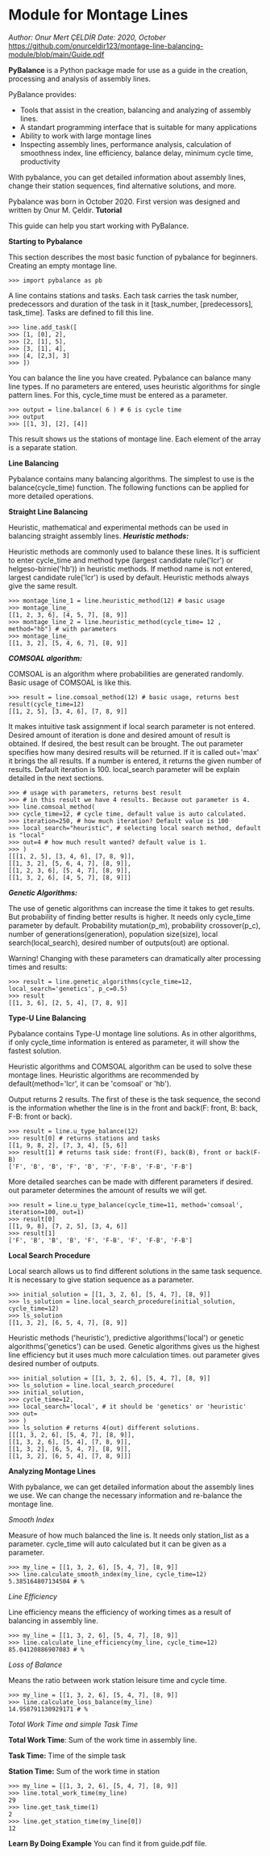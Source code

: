 # Module for Montage Lines
*Author: Onur Mert ÇELDİR Date: 2020, October* 
https://github.com/onurceldir123/montage-line-balancing-module/blob/main/Guide.pdf

**PyBalance** is a Python package made for use as a guide in the creation, processing and analysis of assembly lines. 

PyBalance provides: 

- Tools that assist in the creation, balancing and analyzing of assembly lines. 
- A standart programming interface that is suitable for many applications 
- Ability to work with large montage lines 
- Inspecting assembly lines, performance analysis, calculation of smoothness index, line efficiency, balance delay, minimum cycle time, productivity 

With pybalance, you can get detailed information about assembly lines, change their station sequences, find alternative solutions, and more. 

Pybalance was born in October 2020. First version was designed and written by Onur M. Çeldir. **Tutorial** 

This guide can help you start working with PyBalance. 

**Starting to Pybalance** 

This section describes the most basic function of pybalance for beginners.  Creating an empty montage line. 

```
>>> import pybalance as pb
```

A line contains stations and tasks. Each task carries the task number, predecessors and duration of the task in it [task\_number, [predecessors], task\_time]. Tasks are defined to fill this line. 

```
>>> line.add_task([
>>> [1, [0], 2],
>>> [2, [1], 5],
>>> [3, [1], 4],
>>> [4, [2,3], 3]
>>> ])
```

You can balance the line you have created. Pybalance can balance many line types. If no parameters are entered, uses heuristic algorithms for single pattern lines. For this, cycle\_time must be entered as a parameter. 

```
>>> output = line.balance( 6 ) # 6 is cycle time
>>> output
>>> [[1, 3], [2], [4]]
```

This result shows us the stations of montage line. Each element of the array is a separate station. 

**Line Balancing** 

Pybalance contains many balancing algorithms. The simplest to use is the balance(cycle\_time) function. The following functions can be applied for more detailed operations. 

**Straight Line Balancing** 

Heuristic, mathematical and experimental methods can be used in balancing straight assembly lines.  ***Heuristic methods:*** 

Heuristic methods are commonly used to balance these lines. It is sufficient to enter cycle\_time and method type (largest candidate rule('lcr') or helgeso-birnie('hb')) in heuristic methods. If method name is not entered, largest candidate rule('lcr') is used by default. Heuristic methods always give the same result. 

```
>>> montage_line_1 = line.heuristic_method(12) # basic usage
>>> montage_line_
[[1, 2, 3, 6], [4, 5, 7], [8, 9]]
>>> montage_line_2 = line.heuristic_method(cycle_time= 12 , method="hb") # with parameters
>>> montage_line_
[[1, 3, 2], [5, 4, 6, 7], [8, 9]]
```

***COMSOAL algorithm:*** 

COMSOAL is an algorithm where probabilities are generated randomly. Basic usage of COMSOAL is like this. 

```
>>> result = line.comsoal_method(12) # basic usage, returns best result(cycle_time=12)
[[1, 2, 5], [3, 4, 6], [7, 8, 9]]
``` 

It makes intuitive task assignment if local search parameter is not entered. Desired amount of iteration is done and desired amount of result is obtained. If desired, the best result can be brought. The out parameter specifies how many desired results will be returned. If it is called out='max' it brings the all results. If a number is entered, it returns the given number of results. Default iteration is 100. local\_search parameter will be explain detailed in the next sections. 

```
>>> # usage with parameters, returns best result
>>> # in this result we have 4 results. Because out parameter is 4.
>>> line.comsoal_method(
>>> cycle_time=12, # cycle time, default value is auto calculated.
>>> iteration=250, # how much iteration? Default value is 100
>>> local_search="heuristic", # selecting local search method, default is "local"
>>> out=4 # how much result wanted? default value is 1.
>>> )
[[[1, 2, 5], [3, 4, 6], [7, 8, 9]],
[[1, 3, 2], [5, 6, 4, 7], [8, 9]],
[[1, 2, 3, 6], [5, 4, 7], [8, 9]],
[[1, 3, 2, 6], [4, 5, 7], [8, 9]]]
```

***Genetic Algorithms:*** 

The use of genetic algorithms can increase the time it takes to get results. But probability of finding better results is higher. It needs only cycle\_time parameter by default. Probability mutation(p\_m), probability crossover(p\_c), number of generations(generation), population size(size), local search(local\_search),  desired number of outputs(out) are optional.  

Warning! Changing with these parameters can dramatically alter processing times and results: 
```
>>> result = line.genetic_algorithms(cycle_time=12, local_search='genetics', p_c=0.5)
>>> result
[[1, 3, 6], [2, 5, 4], [7, 8, 9]]
```
**Type-U Line Balancing** 

Pybalance contains Type-U montage line solutions. As in other algorithms, if only cycle\_time information is entered as parameter, it will show the fastest solution. 

Heuristic algorithms and COMSOAL algorithm can be used to solve these montage lines. Heuristic algorithms are recommended by default(method='lcr', it can be 'comsoal' or 'hb'). 

Output returns 2 results. The first of these is the task sequence, the second is the information whether the line is in the front and back(F: front, B: back, F-B: front or back). 

```
>>> result = line.u_type_balance(12)
>>> result[0] # returns stations and tasks
[[1, 9, 8, 2], [7, 3, 4], [5, 6]]
>>> result[1] # returns task side: front(F), back(B), front or back(F-B)
['F', 'B', 'B', 'F', 'B', 'F', 'F-B', 'F-B', 'F-B']
``` 

More detailed searches can be made with different parameters if desired. out parameter determines the amount of results we will get. 

```
>>> result = line.u_type_balance(cycle_time=11, method='comsoal', iteration=100, out=1)
>>> result[0]
[[1, 9, 8], [7, 2, 5], [3, 4, 6]]
>>> result[1]
['F', 'B', 'B', 'B', 'F', 'F-B', 'F', 'F-B', 'F-B']
```

**Local Search Procedure** 

Local search allows us to find different solutions in the same task sequence. It is necessary to give station sequence as a parameter.  

```
>>> initial_solution = [[1, 3, 2, 6], [5, 4, 7], [8, 9]]
>>> ls_solution = line.local_search_procedure(initial_solution, cycle_time=12)
>>> ls_solution
[[1, 3, 2], [6, 5, 4, 7], [8, 9]]
```

Heuristic methods ('heuristic'), predictive algorithms('local') or genetic algorithms('genetics') can be used. Genetic algorithms gives us the highest line efficiency but it uses much more calculation times. out parameter gives desired number of outputs. 

```
>>> initial_solution = [[1, 3, 2, 6], [5, 4, 7], [8, 9]]
>>> ls_solution = line.local_search_procedure(
>>> initial_solution,
>>> cycle_time=12,
>>> local_search='local', # it should be 'genetics' or 'heuristic'
>>> out=
>>> )
>>> ls_solution # returns 4(out) different solutions.
[[[1, 3, 2, 6], [5, 4, 7], [8, 9]],
[[1, 3, 2, 6], [5, 4], [7, 8, 9]],
[[1, 3, 2], [6, 5, 4, 7], [8, 9]],
[[1, 3, 2], [6, 5, 4], [7, 8, 9]]]
```

**Analyzing Montage Lines** 

With pybalance, we can get detailed information about the assembly lines we use. We can change the necessary information and re-balance the montage line. 

*Smooth Index* 

Measure of how much balanced the line is. It needs only station\_list as a parameter. cycle\_time will auto calculated but it can be given as a parameter. 

```
>>> my_line = [[1, 3, 2, 6], [5, 4, 7], [8, 9]]
>>> line.calculate_smooth_index(my_line, cycle_time=12)
5.385164807134504 # %
```

*Line Efficiency* 

Line efficiency means the efficiency of working times as a result of balancing in assembly line. 

```
>>> my_line = [[1, 3, 2, 6], [5, 4, 7], [8, 9]]
>>> line.calculate_line_efficiency(my_line, cycle_time=12)
85.04120886907083 # %
```

*Loss of Balance* 

Means the ratio between work station leisure time and cycle time. 

```
>>> my_line = [[1, 3, 2, 6], [5, 4, 7], [8, 9]]
>>> line.calculate_loss_balance(my_line)
14.958791130929171 # %
```

*Total Work Time and simple Task Time* 

**Total Work Time**: Sum of the work time in assembly line. 

**Task Time:** Time of the simple task 

**Station Time:** Sum of the work time in station 
```
>>> my_line = [[1, 3, 2, 6], [5, 4, 7], [8, 9]]
>>> line.total_work_time(my_line)
29
>>> line.get_task_time(1)
2
>>> line.get_station_time(my_line[0])
12
```

**Learn By Doing Example** 
You can find it from guide.pdf file.
